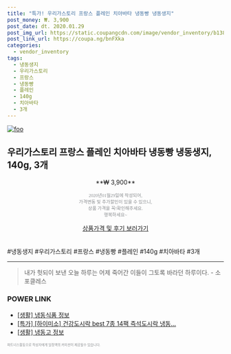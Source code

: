 ```yaml
--- 
title: "특가! 우리가스토리 프랑스 플레인 치아바타 냉동빵 냉동생지" 
post_money: ₩. 3,900 
post_date: dt. 2020.01.29 
post_img_url: https://static.coupangcdn.com/image/vendor_inventory/b138/f8dc5c7f66ff892c2eeea9679290e74fdcc77de9ba0347754168a07b8c71.jpg 
post_link_url: https://coupa.ng/bnFXka 
categories: 
  - vendor_inventory 
tags: 
  - 냉동생지 
  - 우리가스토리 
  - 프랑스 
  - 냉동빵 
  - 플레인 
  - 140g 
  - 치아바타 
  - 3개 
--- 
```

[![foo](https://static.coupangcdn.com/image/vendor_inventory/b138/f8dc5c7f66ff892c2eeea9679290e74fdcc77de9ba0347754168a07b8c71.jpg)](https://coupa.ng/bnFXka) 

## 우리가스토리 프랑스 플레인 치아바타 냉동빵 냉동생지, 140g, 3개 
<p style="text-align: center;">**₩ 3,900**</p> 
<p style="text-align: center;"><span style="color: #898c8f; font-family: Georgia,Times,serif; font-size: 0.75em;">2020년01월29일에 작성되어, <br>가격변동 및 추가할인이 있을 수 있으니,<br> 상품 가격을 꼭!확인해주세요.<br>행복하세요~</span> 
</p>	 
<div markdown="0" style="text-align: center;"><a href="https://coupa.ng/bnFXka" class="btn btn--success">상품가격 및 후기 보러가기</a></div> 
<br><br> 
  #냉동생지 #우리가스토리 #프랑스 #냉동빵 #플레인 #140g #치아바타 #3개 
<hr> 

> 내가 헛되이 보낸 오늘 하루는 어제 죽어간 이들이 그토록 바라던 하루이다. - 소포클레스 


### POWER LINK

* <a href="https://blog.naver.com/sakai111/221756824720" target="_blank"> [생활] 냉동식품 정보 </a>
* <a href="https://blog.naver.com/an0733/221787776627" target="_blank">[특가] [하이미소] 건강도시락 best 7종 14팩 즉석도시락 냉동...</a>
* <a href="https://blog.naver.com/santokki14/221765013258" target="_blank"> [생활] 냉동고 정보 </a>

<span style="color: #898c8f; font-family: Georgia,Times,serif; font-size: 0.55em;">파트너스활동으로 작성자에게 일정액의 커미션이 제공될수 있습니다.</span> 
